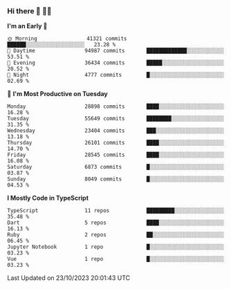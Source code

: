 ### Hi there 👋 🧑‍💻



<!--START_SECTION:waka-->
**I'm an Early 🐤** 

```text
🌞 Morning                41321 commits       ██████░░░░░░░░░░░░░░░░░░░   23.28 % 
🌆 Daytime                94987 commits       █████████████░░░░░░░░░░░░   53.51 % 
🌃 Evening                36434 commits       █████░░░░░░░░░░░░░░░░░░░░   20.52 % 
🌙 Night                  4777 commits        █░░░░░░░░░░░░░░░░░░░░░░░░   02.69 % 
```
📅 **I'm Most Productive on Tuesday** 

```text
Monday                   28898 commits       ████░░░░░░░░░░░░░░░░░░░░░   16.28 % 
Tuesday                  55649 commits       ████████░░░░░░░░░░░░░░░░░   31.35 % 
Wednesday                23404 commits       ███░░░░░░░░░░░░░░░░░░░░░░   13.18 % 
Thursday                 26101 commits       ████░░░░░░░░░░░░░░░░░░░░░   14.70 % 
Friday                   28545 commits       ████░░░░░░░░░░░░░░░░░░░░░   16.08 % 
Saturday                 6873 commits        █░░░░░░░░░░░░░░░░░░░░░░░░   03.87 % 
Sunday                   8049 commits        █░░░░░░░░░░░░░░░░░░░░░░░░   04.53 % 
```


**I Mostly Code in TypeScript** 

```text
TypeScript               11 repos            █████████░░░░░░░░░░░░░░░░   35.48 % 
Dart                     5 repos             ████░░░░░░░░░░░░░░░░░░░░░   16.13 % 
Ruby                     2 repos             ██░░░░░░░░░░░░░░░░░░░░░░░   06.45 % 
Jupyter Notebook         1 repo              █░░░░░░░░░░░░░░░░░░░░░░░░   03.23 % 
Vue                      1 repo              █░░░░░░░░░░░░░░░░░░░░░░░░   03.23 % 
```




 Last Updated on 23/10/2023 20:01:43 UTC
<!--END_SECTION:waka-->


